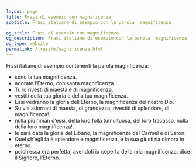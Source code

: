 ```yaml
---
layout: page
title: Frasi di esempio con magnificenza 
subtitle: Frasi italiane di esempio con la parola  magnificenza

og_title: Frasi di esempio con magnificenza 
og_description: Frasi italiane di esempio con la parola  magnificenza
og_type: website
permalink: /frasi/m/magnificenza.html
---
```


Frasi italiane di esempio contenenti la parola magnificenza:


- sono la tua magnificenza.
- adorate l’Eterno, con santa magnificenza.
- Tu lo rivesti di maestà e di magnificenza.
- vestiti della tua gloria e della tua magnificenza.
- Essi vedranno la gloria dell’Eterno, la magnificenza del nostro Dio.
- Su via adornati di maestà, di grandezza, rivestiti di splendore, di magnificenza!.
- nulla più riman d’essi, della loro folla tumultuosa, del loro fracasso, nulla della loro magnificenza!.
- le sarà data la gloria del Libano, la magnificenza del Carmel e di Saron.
- Quel ch’egli fa è splendore e magnificenza, e la sua giustizia dimora in eterno.
- poich’essa era perfetta, avendoti io coperta della mia magnificenza, dice il Signore, l’Eterno.
